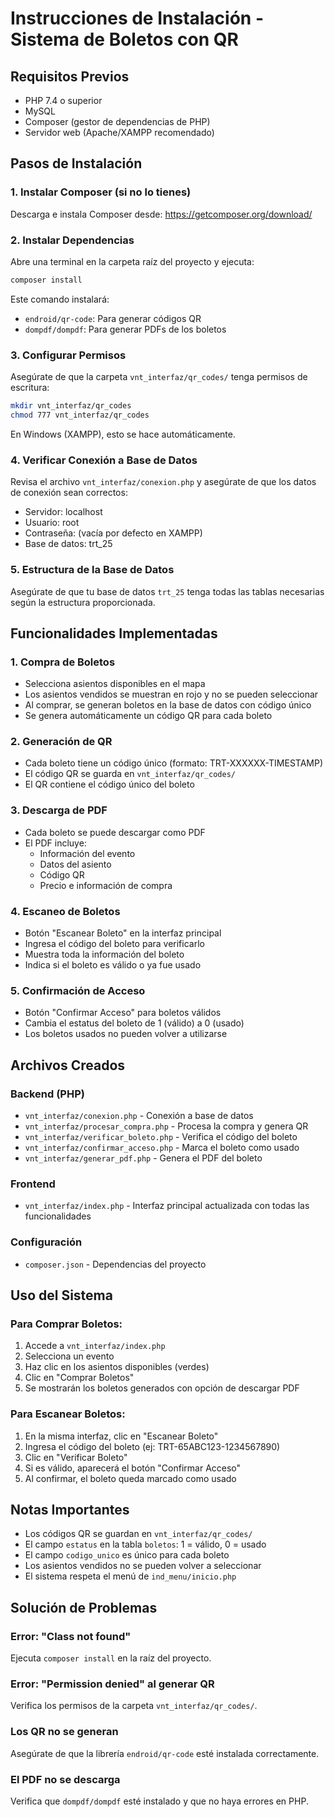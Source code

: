 # Instrucciones de Instalación - Sistema de Boletos con QR

## Requisitos Previos
- PHP 7.4 o superior
- MySQL
- Composer (gestor de dependencias de PHP)
- Servidor web (Apache/XAMPP recomendado)

## Pasos de Instalación

### 1. Instalar Composer (si no lo tienes)
Descarga e instala Composer desde: https://getcomposer.org/download/

### 2. Instalar Dependencias
Abre una terminal en la carpeta raíz del proyecto y ejecuta:

```bash
composer install
```

Este comando instalará:
- `endroid/qr-code`: Para generar códigos QR
- `dompdf/dompdf`: Para generar PDFs de los boletos

### 3. Configurar Permisos
Asegúrate de que la carpeta `vnt_interfaz/qr_codes/` tenga permisos de escritura:

```bash
mkdir vnt_interfaz/qr_codes
chmod 777 vnt_interfaz/qr_codes
```

En Windows (XAMPP), esto se hace automáticamente.

### 4. Verificar Conexión a Base de Datos
Revisa el archivo `vnt_interfaz/conexion.php` y asegúrate de que los datos de conexión sean correctos:
- Servidor: localhost
- Usuario: root
- Contraseña: (vacía por defecto en XAMPP)
- Base de datos: trt_25

### 5. Estructura de la Base de Datos
Asegúrate de que tu base de datos `trt_25` tenga todas las tablas necesarias según la estructura proporcionada.

## Funcionalidades Implementadas

### 1. Compra de Boletos
- Selecciona asientos disponibles en el mapa
- Los asientos vendidos se muestran en rojo y no se pueden seleccionar
- Al comprar, se generan boletos en la base de datos con código único
- Se genera automáticamente un código QR para cada boleto

### 2. Generación de QR
- Cada boleto tiene un código único (formato: TRT-XXXXXX-TIMESTAMP)
- El código QR se guarda en `vnt_interfaz/qr_codes/`
- El QR contiene el código único del boleto

### 3. Descarga de PDF
- Cada boleto se puede descargar como PDF
- El PDF incluye:
  - Información del evento
  - Datos del asiento
  - Código QR
  - Precio e información de compra

### 4. Escaneo de Boletos
- Botón "Escanear Boleto" en la interfaz principal
- Ingresa el código del boleto para verificarlo
- Muestra toda la información del boleto
- Indica si el boleto es válido o ya fue usado

### 5. Confirmación de Acceso
- Botón "Confirmar Acceso" para boletos válidos
- Cambia el estatus del boleto de 1 (válido) a 0 (usado)
- Los boletos usados no pueden volver a utilizarse

## Archivos Creados

### Backend (PHP)
- `vnt_interfaz/conexion.php` - Conexión a base de datos
- `vnt_interfaz/procesar_compra.php` - Procesa la compra y genera QR
- `vnt_interfaz/verificar_boleto.php` - Verifica el código del boleto
- `vnt_interfaz/confirmar_acceso.php` - Marca el boleto como usado
- `vnt_interfaz/generar_pdf.php` - Genera el PDF del boleto

### Frontend
- `vnt_interfaz/index.php` - Interfaz principal actualizada con todas las funcionalidades

### Configuración
- `composer.json` - Dependencias del proyecto

## Uso del Sistema

### Para Comprar Boletos:
1. Accede a `vnt_interfaz/index.php`
2. Selecciona un evento
3. Haz clic en los asientos disponibles (verdes)
4. Clic en "Comprar Boletos"
5. Se mostrarán los boletos generados con opción de descargar PDF

### Para Escanear Boletos:
1. En la misma interfaz, clic en "Escanear Boleto"
2. Ingresa el código del boleto (ej: TRT-65ABC123-1234567890)
3. Clic en "Verificar Boleto"
4. Si es válido, aparecerá el botón "Confirmar Acceso"
5. Al confirmar, el boleto queda marcado como usado

## Notas Importantes

- Los códigos QR se guardan en `vnt_interfaz/qr_codes/`
- El campo `estatus` en la tabla `boletos`: 1 = válido, 0 = usado
- El campo `codigo_unico` es único para cada boleto
- Los asientos vendidos no se pueden volver a seleccionar
- El sistema respeta el menú de `ind_menu/inicio.php`

## Solución de Problemas

### Error: "Class not found"
Ejecuta `composer install` en la raíz del proyecto.

### Error: "Permission denied" al generar QR
Verifica los permisos de la carpeta `vnt_interfaz/qr_codes/`.

### Los QR no se generan
Asegúrate de que la librería `endroid/qr-code` esté instalada correctamente.

### El PDF no se descarga
Verifica que `dompdf/dompdf` esté instalado y que no haya errores en PHP.
